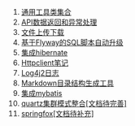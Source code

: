 1. [通用工具类集合](https://github.com/xbcxs/spring-boot-note/blob/master/spring-boot-note-common)
2. [API数据返回和异常处理](https://github.com/xbcxs/spring-boot-note/blob/master/spring-boot-note-exception)
3. [文件上传下载](https://github.com/xbcxs/spring-boot-note/blob/master/spring-boot-note-fileupload)
4. [基于Flyway的SQL脚本自动升级](https://github.com/xbcxs/spring-boot-note/blob/master/spring-boot-note-flyway)
5. [集成hibernate](https://github.com/xbcxs/spring-boot-note/blob/master/spring-boot-note-hibernate)
6. [Httpclient笔记](https://github.com/xbcxs/spring-boot-note/blob/master/spring-boot-note-httpclient)
7. [Log4j2日志](https://github.com/xbcxs/spring-boot-note/blob/master/spring-boot-note-log)
8. [Markdown目录结构生成工具](https://github.com/xbcxs/spring-boot-note/blob/master/spring-boot-note-markdown)
9. [集成mybatis](https://github.com/xbcxs/spring-boot-note/blob/master/spring-boot-note-mybatis)
10. [quartz集群模式整合[文档待完善]](https://github.com/xbcxs/spring-boot-note/blob/master/spring-boot-note-quartz)
11. [springfox[文档待补充]](https://github.com/xbcxs/spring-boot-note/blob/master/spring-boot-note-springfox)
